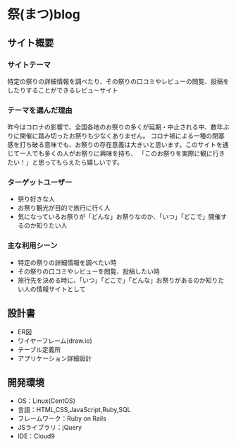 # 祭(まつ)blog

## サイト概要
### サイトテーマ
特定の祭りの詳細情報を調べたり、その祭りの口コミやレビューの閲覧、投稿をしたりすることができるレビューサイト


### テーマを選んだ理由
昨今はコロナの影響で、全国各地のお祭りの多くが延期・中止される中、数年ぶりに開催に踏み切ったお祭りも少なくありません。
コロナ禍による一種の閉塞感を打ち破る意味でも、お祭りの存在意義は大きいと思います。このサイトを通じて一人でも多くの人がお祭りに興味を持ち、
「このお祭りを実際に観に行きたい！」と思ってもらえたら嬉しいです。

### ターゲットユーザー
- 祭り好きな人
- お祭り観光が目的で旅行に行く人
- 気になっているお祭りが「どんな」お祭りなのか、「いつ」「どこで」開催するのか知りたい人

### 主な利用シーン
- 特定の祭りの詳細情報を調べたい時
- その祭りの口コミやレビューを閲覧、投稿したい時
- 旅行先を決める時に、「いつ」「どこで」「どんな」お祭りがあるのか知りたい人の情報サイトとして

## 設計書
- ER図
- ワイヤーフレーム(draw.io)
- テーブル定義所
- アプリケーション詳細設計


## 開発環境
- OS：Linux(CentOS)
- 言語：HTML,CSS,JavaScript,Ruby,SQL
- フレームワーク：Ruby on Rails
- JSライブラリ：jQuery
- IDE：Cloud9
